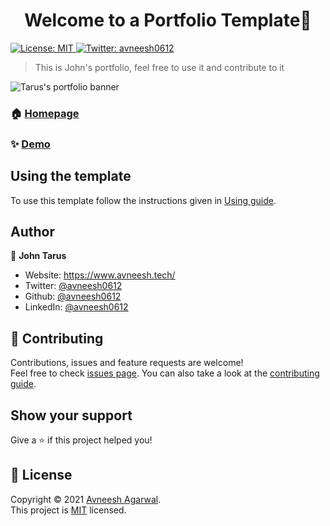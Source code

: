 <h1 align="center">Welcome to a Portfolio Template👋</h1>
<p>
  <a href="https://github.com/avneesh0612/portfolio/blob/main/LICENSE" target="_blank">
    <img alt="License: MIT" src="https://img.shields.io/badge/License-MIT-yellow.svg" />
  </a>
  <a href="https://twitter.com/avneesh0612" target="_blank">
    <img alt="Twitter: avneesh0612" src="https://img.shields.io/twitter/follow/avneesh0612.svg?style=social" />
  </a>
</p>

> This is John's portfolio, feel free to use it and contribute to it

![Tarus's portfolio banner](https://user-images.githubusercontent.com/47330228/182403528-812000f7-ef83-4f4e-94c8-a2a46d4bd7ca.jpg)


### 🏠 [Homepage](https://portfolio-johntarus.vercel.app/)

### ✨ [Demo](https://portfolio-johntarus.vercel.app/)

## Using the template

To use this template follow the instructions given in [Using guide](https://github.com/avneesh0612/portfolio/blob/main/USING.md).

## Author

👤 **John Tarus**

-   Website: https://www.avneesh.tech/
-   Twitter: [@avneesh0612](https://twitter.com/avneesh0612)
-   Github: [@avneesh0612](https://github.com/avneesh0612)
-   LinkedIn: [@avneesh0612](https://linkedin.com/in/avneesh0612)

## 🤝 Contributing

Contributions, issues and feature requests are welcome!<br />Feel free to check [issues page](https://github.com/avneesh0612/portfolio/issues). You can also take a look at the [contributing guide](https://github.com/avneesh0612/portfolio/blob/main/CONTRIBUTING.md).

## Show your support

Give a ⭐️ if this project helped you!

## 📝 License

Copyright © 2021 [Avneesh Agarwal](https://github.com/avneesh0612).<br />
This project is [MIT](https://github.com/avneesh0612/portfolio/blob/main/LICENSE) licensed.

